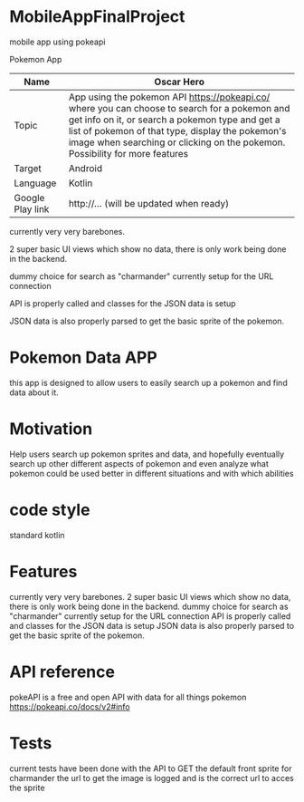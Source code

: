 # MobileAppFinalProject
mobile app using pokeapi

Pokemon App

|Name             |Oscar Hero|
|------------------|--------------|
| Topic            | App using the pokemon API https://pokeapi.co/ where you can choose to search for a pokemon and get info on it, or search a pokemon type and get a list of pokemon of that type, display the pokemon's image when searching or clicking on the pokemon. Possibility for more features|
| Target           | Android |
| Language         | Kotlin|
| Google Play link | http://… (will be updated when ready)|

currently very very barebones.

2 super basic UI views which show no data, there is only work being done in the backend.

dummy choice for search as "charmander" currently setup for the URL connection

API is properly called and classes for the JSON data is setup

JSON data is also properly parsed to get the basic sprite of the pokemon.

# Pokemon Data APP

this app is designed to allow users to easily search up a pokemon and find data about it.

# Motivation

Help users search up pokemon sprites and data, and hopefully eventually search up other different aspects of pokemon and 
even analyze what pokemon could be used better in different situations and with which abilities

# code style

standard kotlin

# Features

currently very very barebones.
2 super basic UI views which show no data, there is only work being done in the backend.
dummy choice for search as "charmander" currently setup for the URL connection
API is properly called and classes for the JSON data is setup
JSON data is also properly parsed to get the basic sprite of the pokemon.

# API reference

pokeAPI is a free and open API with data for all things pokemon
https://pokeapi.co/docs/v2#info

# Tests

current tests have been done with the API to GET the default front sprite for charmander
the url to get the image is logged and is the correct url to acces the sprite



